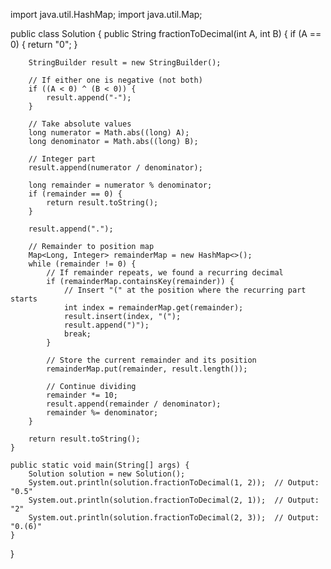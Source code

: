 import java.util.HashMap;
import java.util.Map;

public class Solution {
    public String fractionToDecimal(int A, int B) {
        if (A == 0) {
            return "0";
        }

        StringBuilder result = new StringBuilder();

        // If either one is negative (not both)
        if ((A < 0) ^ (B < 0)) {
            result.append("-");
        }

        // Take absolute values
        long numerator = Math.abs((long) A);
        long denominator = Math.abs((long) B);

        // Integer part
        result.append(numerator / denominator);

        long remainder = numerator % denominator;
        if (remainder == 0) {
            return result.toString();
        }

        result.append(".");

        // Remainder to position map
        Map<Long, Integer> remainderMap = new HashMap<>();
        while (remainder != 0) {
            // If remainder repeats, we found a recurring decimal
            if (remainderMap.containsKey(remainder)) {
                // Insert "(" at the position where the recurring part starts
                int index = remainderMap.get(remainder);
                result.insert(index, "(");
                result.append(")");
                break;
            }

            // Store the current remainder and its position
            remainderMap.put(remainder, result.length());

            // Continue dividing
            remainder *= 10;
            result.append(remainder / denominator);
            remainder %= denominator;
        }

        return result.toString();
    }

    public static void main(String[] args) {
        Solution solution = new Solution();
        System.out.println(solution.fractionToDecimal(1, 2));  // Output: "0.5"
        System.out.println(solution.fractionToDecimal(2, 1));  // Output: "2"
        System.out.println(solution.fractionToDecimal(2, 3));  // Output: "0.(6)"
    }
}
